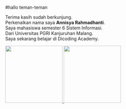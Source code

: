 #hallo teman-teman 

Terima kasih sudah berkunjung.\
Perkenalkan nama saya **Annisya Rahmadhanti**.\
Saya mahasiswa semester 6 Sistem Informasi.\
Dari Universitas PGRI Kanjuruhan Malang.\
Saya sekarang belajar di Dicoding Academy.


<p align="left">
<a href="https://github.com/Annisyarahmadhanti">
  <img height="180em" src="https://github-readme-stats-eight-theta.vercel.app/api?username=gilangadhan&show_icons=true&theme=algolia&include_all_commits=true&count_private=true"/>
  <img height="180em" src="https://github-readme-stats-eight-theta.vercel.app/api/top-langs/?username=gilangadhan&layout=compact&langs_count=8&theme=algolia"/>
</a>
</p>
